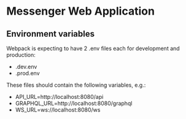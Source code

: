 # Messenger Web Application

## Environment variables

Webpack is expecting to have 2 .env files each for development and production:
- .dev.env
- .prod.env

These files should contain the following variables, e.g.:

- API_URL=http://localhost:8080/api
- GRAPHQL_URL=http://localhost:8080/graphql
- WS_URL=ws://localhost:8080/ws